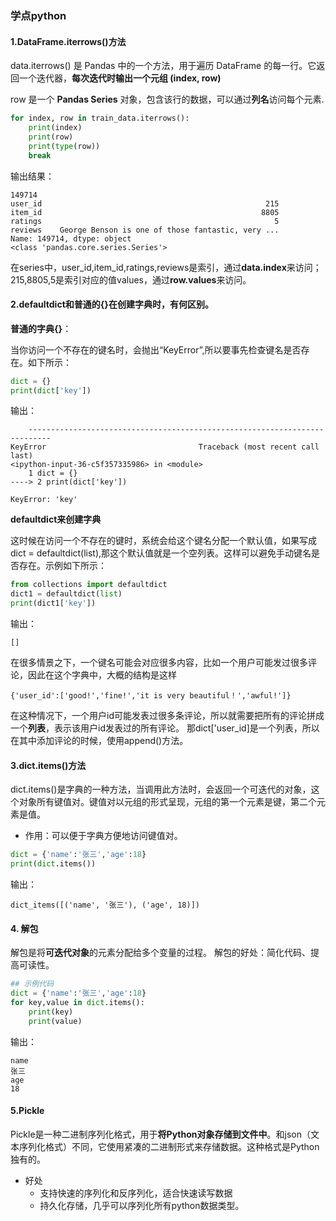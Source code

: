 
### 学点python

#### 1.DataFrame.iterrows()方法

data.iterrows() 是 Pandas 中的一个方法，用于遍历 DataFrame 的每一行。它返回一个迭代器，**每次迭代时输出一个元组 (index, row)**

row 是一个 **Pandas Series** 对象，包含该行的数据，可以通过**列名**访问每个元素.

```python
for index, row in train_data.iterrows():
    print(index)
    print(row)
    print(type(row))
    break
```

输出结果：

``` plain
149714
user_id                                                  215
item_id                                                 8805
ratings                                                    5
reviews    George Benson is one of those fantastic, very ...
Name: 149714, dtype: object
<class 'pandas.core.series.Series'>

```

在series中，user_id,item_id,ratings,reviews是索引，通过**data.index**来访问；215,8805,5是索引对应的值values，通过**row.values**来访问。




#### 2.defaultdict和普通的{}在创建字典时，有何区别。

**普通的字典{}**：

当你访问一个不存在的键名时，会抛出“KeyError”,所以要事先检查键名是否存在。如下所示：
``` python
dict = {}
print(dict['key'])
```
输出：
```plaintext
    ---------------------------------------------------------------------------
KeyError                                  Traceback (most recent call last)
<ipython-input-36-c5f357335986> in <module>
    1 dict = {}
----> 2 print(dict['key'])

KeyError: 'key'
```
**defaultdict来创建字典**

这时候在访问一个不存在的键时，系统会给这个键名分配一个默认值，如果写成dict = defaultdict(list),那这个默认值就是一个空列表。这样可以避免手动键名是否存在。示例如下所示：

``` python
from collections import defaultdict
dict1 = defaultdict(list)
print(dict1['key'])
```

输出：
``` plaintext
[]
```
在很多情景之下，一个键名可能会对应很多内容，比如一个用户可能发过很多评论，因此在这个字典中，大概的结构是这样

``` plain
{'user_id':['good!','fine!','it is very beautiful！','awful!']}
```

在这种情况下，一个用户id可能发表过很多条评论，所以就需要把所有的评论拼成一个**列表**，表示该用户id发表过的所有评论。
那dict['user_id]是一个列表，所以在其中添加评论的时候，使用append()方法。


#### 3.dict.items()方法
dict.items()是字典的一种方法，当调用此方法时，会返回一个可迭代的对象，这个对象所有键值对。键值对以元组的形式呈现，元组的第一个元素是键，第二个元素是值。
- 作用：可以便于字典方便地访问键值对。
```python
dict = {'name':'张三','age':18}
print(dict.items())

```
输出：
``` plaintext
dict_items([('name', '张三'), ('age', 18)])
```

#### 4. 解包
解包是将**可迭代对象**的元素分配给多个变量的过程。
解包的好处：简化代码、提高可读性。

```python
## 示例代码
dict = {'name':'张三','age':18}
for key,value in dict.items():
    print(key)
    print(value)
```

输出：
``` plaintext
name
张三
age
18
```

#### 5.Pickle
Pickle是一种二进制序列化格式，用于**将Python对象存储到文件中**。和json（文本序列化格式）不同，它使用紧凑的二进制形式来存储数据。这种格式是Python独有的。

- 好处
  - 支持快速的序列化和反序列化，适合快速读写数据
  - 持久化存储，几乎可以序列化所有python数据类型。
  


